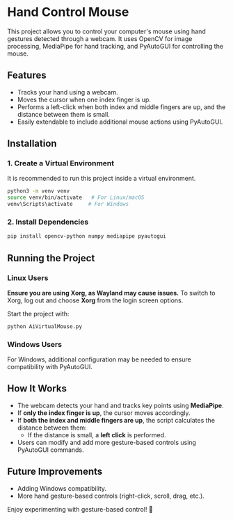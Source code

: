 # Hand Control Mouse

This project allows you to control your computer's mouse using hand gestures detected through a webcam. It uses OpenCV for image processing, MediaPipe for hand tracking, and PyAutoGUI for controlling the mouse.

## Features
- Tracks your hand using a webcam.
- Moves the cursor when one index finger is up.
- Performs a left-click when both index and middle fingers are up, and the distance between them is small.
- Easily extendable to include additional mouse actions using PyAutoGUI.

## Installation

### 1. Create a Virtual Environment
It is recommended to run this project inside a virtual environment.

```bash
python3 -m venv venv
source venv/bin/activate   # For Linux/macOS
venv\Scripts\activate     # For Windows
```

### 2. Install Dependencies

```bash
pip install opencv-python numpy mediapipe pyautogui
```

## Running the Project

### Linux Users
**Ensure you are using Xorg, as Wayland may cause issues.** To switch to Xorg, log out and choose **Xorg** from the login screen options.

Start the project with:
```bash
python AiVirtualMouse.py
```

### Windows Users
For Windows, additional configuration may be needed to ensure compatibility with PyAutoGUI.

## How It Works
- The webcam detects your hand and tracks key points using **MediaPipe**.
- If **only the index finger is up**, the cursor moves accordingly.
- If **both the index and middle fingers are up**, the script calculates the distance between them:
  - If the distance is small, a **left click** is performed.
- Users can modify and add more gesture-based controls using PyAutoGUI commands.

## Future Improvements
- Adding Windows compatibility.
- More hand gesture-based controls (right-click, scroll, drag, etc.).

Enjoy experimenting with gesture-based control! 🚀